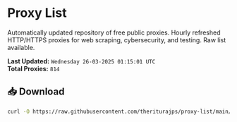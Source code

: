 # Proxy List

Automatically updated repository of free public proxies. Hourly refreshed HTTP/HTTPS proxies for web scraping, cybersecurity, and testing. Raw list available.

**Last Updated:** `Wednesday 26-03-2025 01:15:01 UTC`  
**Total Proxies:** `814`

## 📥 Download
```bash
curl -O https://raw.githubusercontent.com/theriturajps/proxy-list/main/proxies.txt
